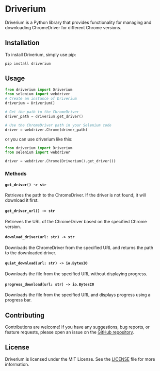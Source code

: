 # Driverium

Driverium is a Python library that provides functionality for managing and downloading ChromeDriver for different Chrome versions.

## Installation

To install Driverium, simply use pip:

```shell
pip install driverium
```

## Usage

```python
from driverium import Driverium
from selenium import webdriver
# Create an instance of Driverium
driverium = Driverium()

# Get the path to the ChromeDriver
driver_path = driverium.get_driver()

# Use the ChromeDriver path in your Selenium code
driver = webdriver.Chrome(driver_path)
```
or you can use driverium like this:

```python
from driverium import Driverium
from selenium import webdriver

driver = webdriver.Chrome(Driverium().get_driver())
```

### Methods

#### `get_driver() -> str`

Retrieves the path to the ChromeDriver. If the driver is not found, it will download it first.

#### `get_driver_url() -> str`

Retrieves the URL of the ChromeDriver based on the specified Chrome version.

#### `download_driver(url: str) -> str`

Downloads the ChromeDriver from the specified URL and returns the path to the downloaded driver.

#### `quiet_download(url: str) -> io.BytesIO`

Downloads the file from the specified URL without displaying progress.

#### `progress_download(url: str) -> io.BytesIO`

Downloads the file from the specified URL and displays progress using a progress bar.


## Contributing

Contributions are welcome! If you have any suggestions, bug reports, or feature requests, please open an issue on the [GitHub repository](https://github.com/d3kxrma/driverium).


## License

Driverium is licensed under the MIT License. See the [LICENSE](https://github.com/d3kxrma/driverium/blob/main/LICENSE) file for more information.